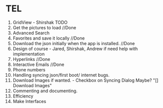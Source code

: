# TEL

1. GridView - Shirshak TODO
2. Get the pictures to load //Done
3. Advanced Search
4. Favorites and save it locally //Done
5. Download the json initially when the app is installed. //Done
6. Design of course - Jared, Shirshak, Andrew if need help with implementation
7. Hyperlinks //Done
8. Interactive Emails //Done
9. Phone numbers
10. Handling syncing json/first boot/ internet bugs.
11. Download Images if wanted. - Checkbox on Syncing Dialog Maybe? "[] Download Images"
12. Commenting and documenting.
13. Efficiency
14. Make Interfaces
